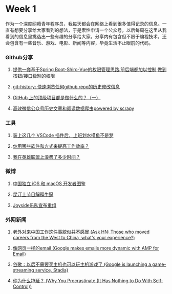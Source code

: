 # Week 1
作为一个深度网瘾青年程序员，我每天都会在网络上看到很多值得记录的信息。一直有想要分享给大家看到的想法，于是索性申请一个公众号，以后每周在这里从我看到的信息里挑选出一些有趣的分享给大家。分享内有包含但不限于编程技术，还会包含有一些音乐、游戏、电影、新闻等内容，毕竟生活不止眼前的代码。

### Github分享

1. [提供一套基于Spring Boot-Shiro-Vue的权限管理思路.前后端都加以控制,做到按钮/接口级别的权限](https://github.com/Heeexy/SpringBoot-Shiro-Vue/blob/master/back/src/main/resources/mapper/UserMapper.xml)</br>

2. [git-history: 快速浏览任何github repo的历史修改信息](https://github.com/pomber/git-history)

3. [GitHub 上的顶级项目都是做什么的？（一）](https://zhuanlan.zhihu.com/p/58449931)

4. [高效微信公众号历史文章和阅读数据爬虫powered by scrapy](https://github.com/wonderfulsuccess/weixin_crawler)



### 工具

1. [装上这几个 VSCode 插件后，上班划水摸鱼不是梦](https://zhuanlan.zhihu.com/p/58302580)

2. [你用哪些软件和方式来提高工作效率？](https://www.zhihu.com/question/20814897)

3. [我在英雄联盟上浪费了多少时间？](https://wol.gg)



### 微博

1. [中国独立 iOS 和 macOS 开发者图鉴](https://josephchang10.github.io/chinese-indie-hackers/)

2. [昆汀上节目解释牛逼](https://weibo.com/2243807243/HmPbVA7ig?type=comment)

3. [Joyside乐队宣布重组](https://www.weibo.com/2027702851/HnAx95Y8W?type=comment#_rnd1554095386168)



### 外网新闻

1. [老外对来中国工作这件事貌似并不感冒 (Ask HN: Those who moved careers from the West to China, what's your experience?)](https://news.ycombinator.com/item?id=19500740)

2. [像网页一样的email (Google makes emails more dynamic with AMP for Email)](https://techcrunch.com/2019/03/26/google-makes-emails-more-dynamic-with-amp-for-email/)

3. [谷歌：以后不需要买主机也可以玩主机游戏了 (Google is launching a game-streaming service, Stadia)](https://www.engadget.com/2019/03/19/google-streaming-video-games-gdc-2019/)

4. [你为什么拖延？ (Why You Procrastinate (It Has Nothing to Do With Self-Control))](https://www.nytimes.com/2019/03/25/smarter-living/why-you-procrastinate-it-has-nothing-to-do-with-self-control.html)


